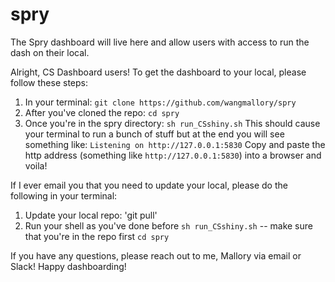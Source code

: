 # spry

The Spry dashboard will live here and allow users with access to run the dash on their local.

Alright, CS Dashboard users! To get the dashboard to your local, please follow these steps:

1. In your terminal:
`git clone https://github.com/wangmallory/spry`
2. After you've cloned the repo: `cd spry`
3. Once you're in the spry directory: `sh run_CSshiny.sh`
This should cause your terminal to run a bunch of stuff but at the end you will see something like:
`Listening on http://127.0.0.1:5830`
Copy and paste the http address (something like `http://127.0.0.1:5830`) into a browser and voila!

If I ever email you that you need to update your local, please do the following in your terminal:
1. Update your local repo: 'git pull'
2. Run your shell as you've done before `sh run_CSshiny.sh` -- make sure that you're in the repo first `cd spry`

If you have any questions, please reach out to me, Mallory via email or Slack! Happy dashboarding!
